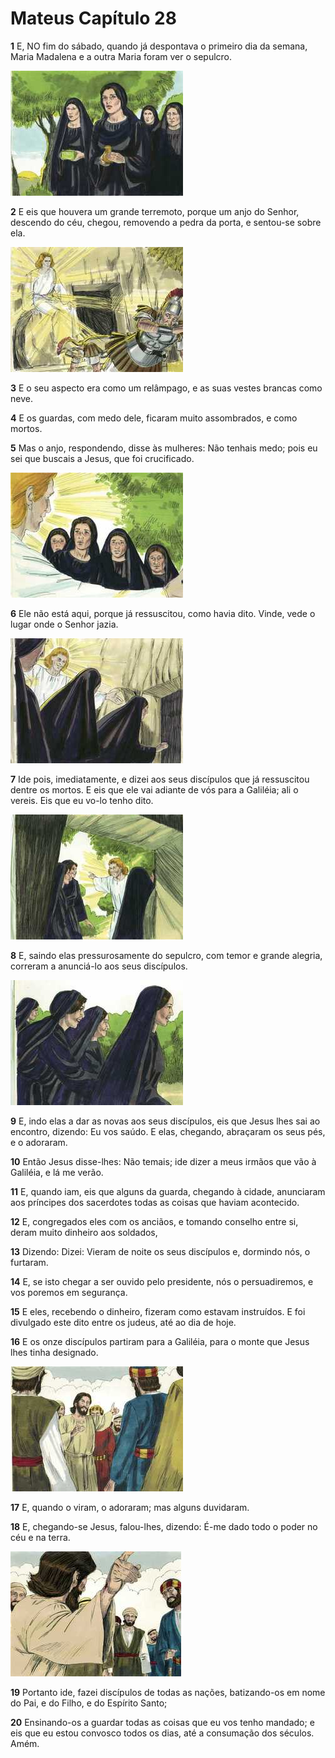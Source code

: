 # Mateus Capítulo 28

**1** 	E, NO fim do sábado, quando já despontava o primeiro dia da semana, Maria Madalena e a outra Maria foram ver o sepulcro.

![](../Images/SweetPublishing/40-28-1.jpg) 

**2** 	E eis que houvera um grande terremoto, porque um anjo do Senhor, descendo do céu, chegou, removendo a pedra da porta, e sentou-se sobre ela.

![](../Images/SweetPublishing/40-28-2.jpg) 

**3** 	E o seu aspecto era como um relâmpago, e as suas vestes brancas como neve.

**4** 	E os guardas, com medo dele, ficaram muito assombrados, e como mortos.

**5** 	Mas o anjo, respondendo, disse às mulheres: Não tenhais medo; pois eu sei que buscais a Jesus, que foi crucificado.

![](../Images/SweetPublishing/40-28-3.jpg) 

**6** 	Ele não está aqui, porque já ressuscitou, como havia dito. Vinde, vede o lugar onde o Senhor jazia.

![](../Images/SweetPublishing/40-28-4.jpg) 

**7** 	Ide pois, imediatamente, e dizei aos seus discípulos que já ressuscitou dentre os mortos. E eis que ele vai adiante de vós para a Galiléia; ali o vereis. Eis que eu vo-lo tenho dito.

![](../Images/SweetPublishing/40-28-5.jpg) 

**8** 	E, saindo elas pressurosamente do sepulcro, com temor e grande alegria, correram a anunciá-lo aos seus discípulos.

![](../Images/SweetPublishing/40-28-6.jpg) 

**9** 	E, indo elas a dar as novas aos seus discípulos, eis que Jesus lhes sai ao encontro, dizendo: Eu vos saúdo. E elas, chegando, abraçaram os seus pés, e o adoraram.

**10** 	Então Jesus disse-lhes: Não temais; ide dizer a meus irmãos que vão à Galiléia, e lá me verão.

**11** 	E, quando iam, eis que alguns da guarda, chegando à cidade, anunciaram aos príncipes dos sacerdotes todas as coisas que haviam acontecido.

**12** 	E, congregados eles com os anciãos, e tomando conselho entre si, deram muito dinheiro aos soldados,

**13** 	Dizendo: Dizei: Vieram de noite os seus discípulos e, dormindo nós, o furtaram.

**14** 	E, se isto chegar a ser ouvido pelo presidente, nós o persuadiremos, e vos poremos em segurança.

**15** 	E eles, recebendo o dinheiro, fizeram como estavam instruídos. E foi divulgado este dito entre os judeus, até ao dia de hoje.

**16** 	E os onze discípulos partiram para a Galiléia, para o monte que Jesus lhes tinha designado.

![](../Images/SweetPublishing/40-28-7.jpg) 

**17** 	E, quando o viram, o adoraram; mas alguns duvidaram.

**18** 	E, chegando-se Jesus, falou-lhes, dizendo: É-me dado todo o poder no céu e na terra.

![](../Images/SweetPublishing/40-28-8.jpg) 

**19** 	Portanto ide, fazei discípulos de todas as nações, batizando-os em nome do Pai, e do Filho, e do Espírito Santo;

**20** 	Ensinando-os a guardar todas as coisas que eu vos tenho mandado; e eis que eu estou convosco todos os dias, até a consumação dos séculos. Amém.

